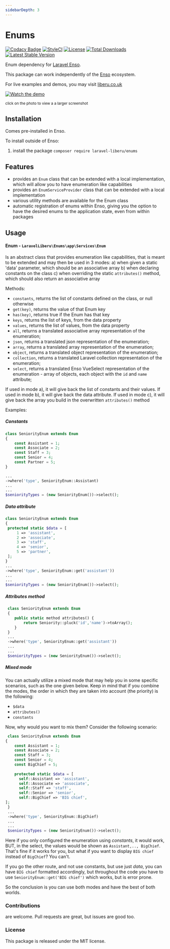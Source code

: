 ```yaml
---
sidebarDepth: 3
---
```


# Enums

[![Codacy Badge](https://api.codacy.com/project/badge/Grade/6e342eff10f24db5b89be5fe203e424d)](https://www.codacy.com/app/laravel-liberu/enums?utm_source=github.com&amp;utm_medium=referral&amp;utm_content=laravel-liberu/enums&amp;utm_campaign=Badge_Grade)
[![StyleCI](https://github.styleci.io/repos/85492361/shield?branch=master)](https://github.styleci.io/repos/85492361)
[![License](https://poser.pugx.org/laravel-liberu/enums/license)](https://packagist.org/packages/laravel-liberu/datatable)
[![Total Downloads](https://poser.pugx.org/laravel-liberu/enums/downloads)](https://packagist.org/packages/laravel-liberu/enums)
[![Latest Stable Version](https://poser.pugx.org/laravel-liberu/enums/version)](https://packagist.org/packages/laravel-liberu/enums)

Enum dependency for [Laravel Enso](https://github.com/laravel-liberu/Enso).

This package can work independently of the [Enso](https://github.com/laravel-liberu/Enso) ecosystem.

For live examples and demos, you may visit [liberu.co.uk](https://www.liberu.co.uk)

[![Watch the demo](https://laravel-liberu.github.io/enums/screenshots/bulma_001_thumb.png)](https://laravel-liberu.github.io/enums/screenshots/bulma_001.png)

<sup>click on the photo to view a a larger screenshot</sup>

## Installation

Comes pre-installed in Enso.

To install outside of Enso:

1. install the package `composer require laravel-liberu/enums` 


## Features

- provides an `Enum` class that can be extended with a local implementation, which will allow you to have 
enumeration like capabilities
- provides an `EnumServiceProvider` class that can be extended with a local implementation
- various utility methods are available for the Enum class
- automatic registration of enums within Enso, giving you the option to have the desired enums to the application state,
even from within packages

## Usage

#### Enum - `LaravelLiberu\Enums\app\Services\Enum`

Is an abstract class that provides enumeration like capabilities, that is meant to be extended 
and may then be used in 3 modes:
a) when given a static 'data' parameter, which should be an associative array
b) when declaring constants on the class
c) when overriding the static `attributes()` method, which should also return an associative array

Methods:
 - `constants`, returns the list of constants defined on the class, or null otherwise
 - `get(key)`, returns the value of that Enum key
 - `has(key)`, returns true if the Enum has that key
 - `keys`, returns the list of keys, from the data property
 - `values`, returns the list of values, from the data property
 - `all`, returns a translated associative array representation of the enumeration; 
 - `json`, returns a translated json representation of the enumeration; 
 - `array`, returns a translated array representation of the enumeration; 
 - `object`, returns a translated object representation of the enumeration; 
 - `collection`, returns a translated Laravel collection representation of the enumeration; 
 - `select`, returns a translated Enso VueSelect representation of the enumeration - array of objects, 
 each object with the `id` and `name` attribute;
 
 If used in mode a), it will give back the list of constants and their values.
 If used in mode b), it will give back the data attribute.
 If used in mode c), it will give back the array you build in the overwritten `attributes()` method
 
 Examples:
 
 ##### Constants
 ```php
 class SeniorityEnum extends Enum
 {
     const Assistant = 1;
     const Associate = 2;
     const Staff = 3;
     const Senior = 4;
     const Partner = 5;
 }
 
 ...
 ->where('type', SeniorityEnum::Assistant)
 ...
 ...
 $seniorityTypes = (new SeniorityEnum())->select();
 ```
 
 ##### Data attribute
 ```php
 class SeniorityEnum extends Enum
{
  protected static $data = [
      1 => 'assistant',
      2 => 'associate',
      3 => 'staff',
      4 => 'senior',
      5 => 'partner',
  ];
 }
 ...
 ->where('type', SeniorityEnum::get('assistant'))
 ...
 ...
 $seniorityTypes = (new SeniorityEnum())->select();  
 ```

##### Attributes method
```php
 class SeniorityEnum extends Enum
 {
    public static method attributes() {
        return Seniority::pluck('id','name')->toArray();
    }
 }
 ...
 ->where('type', SeniorityEnum::get('assistant'))
 ...
 ...
 $seniorityTypes = (new SeniorityEnum())->select();  
 ```

##### Mixed mode
You can actually utilize a mixed mode that may help you in some specific scenarios, such as the one given below.
Keep in mind that if you combine the modes, the order in which they are taken into account (the priority) 
is the following:
- `$data`
- `attributes()` 
- `constants`

Now, why would you want to mix them? Consider the following scenario:

```php
 class SeniorityEnum extends Enum
{
    const Assistant = 1;
    const Associate = 2;
    const Staff = 3;
    const Senior = 4;
    const BigChief = 5;
    
    protected static $data = [
      self::Assistant => 'assistant',
      self::Associate => 'associate',
      self::Staff => 'staff',
      self::Senior => 'senior',
      self::BigChief => 'BIG chief',
];
 }
 ...
 ->where('type', SeniorityEnum::BigChief)
 ...
 ...
 $seniorityTypes = (new SeniorityEnum())->select();  
 ```
 
 Here if you only configured the enumeration using *constants*, it would work, BUT, in the select, 
 the values would be shown as `Assistant,.., BigChief`. That's fine if it works for you, but what if 
 you want to display `BIG chief` instead of `BigChief`? You can't.
 
 If you go the other route, and not use constants, but use just *data*, you can have `BIG chief` formatted accordingly,
 but throughout the code you have to use `SeniorityEnum::get('BIG chief')` which works, but is error prone.
 
 So the conclusion is you can use both modes and have the best of both worlds.
   
### Contributions

are welcome. Pull requests are great, but issues are good too.

### License

This package is released under the MIT license.
